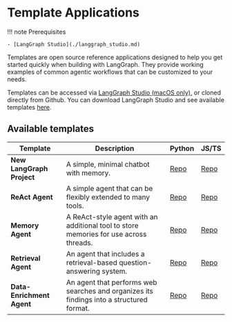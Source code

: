 # Template Applications

!!! note Prerequisites

    - [LangGraph Studio](./langgraph_studio.md)

Templates are open source reference applications designed to help you get started quickly when building with LangGraph. They provide working examples of common agentic workflows that can be customized to your needs.

Templates can be accessed via [LangGraph Studio (macOS only)](langgraph_studio.md), or cloned directly from Github. You can download LangGraph Studio and see available templates [here](https://studio.langchain.com/).

## Available templates

| Template                  | Description                                                                              | Python                                                           | JS/TS                                                               |
|---------------------------|------------------------------------------------------------------------------------------|------------------------------------------------------------------|---------------------------------------------------------------------|
| **New LangGraph Project** | A simple, minimal chatbot with memory.                                                   | [Repo](https://github.com/langchain-ai/new-langgraph-project)    | [Repo](https://github.com/langchain-ai/new-langgraphjs-project)     |
| **ReAct Agent**           | A simple agent that can be flexibly extended to many tools.                              | [Repo](https://github.com/langchain-ai/react-agent)              | [Repo](https://github.com/langchain-ai/react-agent-js)              |
| **Memory Agent**          | A ReAct-style agent with an additional tool to store memories for use across threads.    | [Repo](https://github.com/langchain-ai/memory-agent)             | [Repo](https://github.com/langchain-ai/memory-agent-js)             |
| **Retrieval Agent**       | An agent that includes a retrieval-based question-answering system.                      | [Repo](https://github.com/langchain-ai/retrieval-agent-template) | [Repo](https://github.com/langchain-ai/retrieval-agent-template-js) |
| **Data-Enrichment Agent** | An agent that performs web searches and organizes its findings into a structured format. | [Repo](https://github.com/langchain-ai/data-enrichment)          | [Repo](https://github.com/langchain-ai/data-enrichment-js)          |
